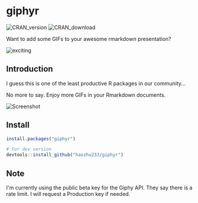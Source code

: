 # giphyr
![CRAN_version](http://www.r-pkg.org/badges/version/giphyr)
![CRAN_download](http://cranlogs.r-pkg.org/badges/giphyr)


Want to add some GIFs to your awesome rmarkdown presentation?

![exciting](https://raw.githubusercontent.com/haozhu233/giphyr/master/img/exciting_rDbelKPujYEBq.gif)

## Introduction
I guess this is one of the least productive R packages in our community...

No more to say. Enjoy more GIFs in your Rmarkdown documents. 

![Screenshot](https://raw.githubusercontent.com/haozhu233/giphyr/master/img/Screenshot.png)

## Install
```r
install.packages("giphyr")

# For dev version
devtools::install_github("haozhu233/giphyr")
```

## Note
I'm currently using the public beta key for the Giphy API. They say there is a rate limit. I will request a Production key if needed. 
